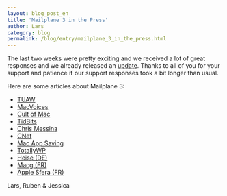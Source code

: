```yaml
---
layout: blog_post_en
title: 'Mailplane 3 in the Press'
author: Lars
category: blog
permalink: /blog/entry/mailplane_3_in_the_press.html
---
```


The last two weeks were pretty exciting and we received a lot of great responses and we already released an [update](/releases/mailplane3.html). Thanks to all of you for your support and patience if our support responses took a bit longer than usual.

Here are some articles about Mailplane 3:

* [TUAW](http://www.tuaw.com/2013/04/15/mailplane-3-now-available)
* [MacVoices](http://www.macvoices.com/wordpress/macvoices-13132-lars-steiger-of-mailplane-talks-about-the-newest-version-of-their-gmail-client)
* [Cult of Mac](http://www.cultofmac.com/223806/mailplane-puts-gmail-and-google-calendar-on-your-mac-desktop)
* [TidBits](http://tidbits.com/article/13708)
* [Chris Messina](https://plus.google.com/+ChrisMessina/posts/X6LmZ7jjB3F)
* [CNet](http://download.cnet.com/8301-2007_4-57580167-12/mailplane-3-takes-off)
* [Mac App Saving](http://www.macsaving.com/macupdate-os-x/2013/04/17/mailplane-3-0-bring-gmail-to-your-mac-desktop-demo)
* [TotallyWP](http://totallywp.com/2013/04/18/mailplane-3-takes-off)
* [Heise (DE)](http://www.heise.de/mac-and-i/meldung/Gmail-Desktop-Client-Mailplane-mit-Tabs-und-Kalender-1842731.html)
* [Macg (FR)](http://www.macg.co/news/voir/259551/gmail-mailplane-3-est-disponible)
* [Apple Sfera (FR)](http://www.applesfera.com/aplicaciones-os-x-1/mailplane-demuestra-que-sigue-vivo-con-su-tercera-version)

Lars, Ruben &amp; Jessica